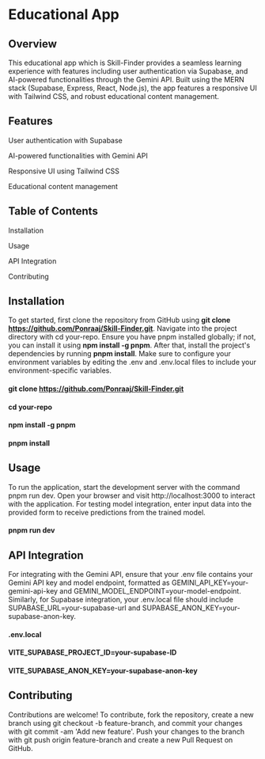 # Educational App


## Overview

This educational app which is  Skill-Finder provides a seamless learning experience with features including user authentication via Supabase, and AI-powered functionalities through the Gemini API. Built using the MERN stack (Supabase, Express, React, Node.js), the app features a responsive UI with Tailwind CSS, and robust educational content management.

## Features

 User authentication with Supabase
  
 AI-powered functionalities with Gemini API
 
 Responsive UI using Tailwind CSS
 
 Educational content management


## Table of Contents
Installation

Usage

API Integration

Contributing


## Installation

To get started, first clone the repository from GitHub using **git clone https://github.com/Ponraaj/Skill-Finder.git**. Navigate into the project directory with cd your-repo. Ensure you have pnpm installed globally; if not, you can install it using **npm install -g pnpm**. After that, install the project's dependencies by running **pnpm install**. Make sure to configure your environment variables by editing the .env and .env.local files to include your environment-specific variables.

#### git clone https://github.com/Ponraaj/Skill-Finder.git
#### cd your-repo
#### npm install -g pnpm
#### pnpm install

## Usage

To run the application, start the development server with the command pnpm run dev. Open your browser and visit http://localhost:3000 to interact with the application. For testing model integration, enter input data into the provided form to receive predictions from the trained model.

#### pnpm run dev

## API Integration

For integrating with the Gemini API, ensure that your .env file contains your Gemini API key and model endpoint, formatted as GEMINI_API_KEY=your-gemini-api-key and GEMINI_MODEL_ENDPOINT=your-model-endpoint. Similarly, for Supabase integration, your .env.local file should include SUPABASE_URL=your-supabase-url and SUPABASE_ANON_KEY=your-supabase-anon-key.

#### .env.local
#### VITE_SUPABASE_PROJECT_ID=your-supabase-ID
#### VITE_SUPABASE_ANON_KEY=your-supabase-anon-key


## Contributing

Contributions are welcome! To contribute, fork the repository, create a new branch using git checkout -b feature-branch, and commit your changes with git commit -am 'Add new feature'. Push your changes to the branch with git push origin feature-branch and create a new Pull Request on GitHub.



